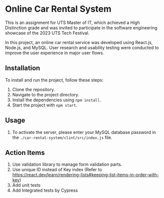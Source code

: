 # Online Car Rental System

This is an assignment for UTS Master of IT, which achieved a High Distinction grade and was invited to participate in the software engineering showcase of the 2023 UTS Tech Festival.

In this project, an online car rental service was developed using React.js, Node.js, and MySQL. User research and usability testing were conducted to improve the user experience in major user flows.

## Installation

To install and run the project, follow these steps:

1.  Clone the repository.
2.  Navigate to the project directory.
3.  Install the dependencies using `npm install`.
4.  Start the project with `npm start`.

## Usage

1.  To activate the server, please enter your MySQL database password in the `./car-rental-system/clint/src/index.js` file.

## Action Items

1.  Use validation library to manage form validation parts.
2.  Use unique ID instead of Key index (Refer to https://react.dev/learn/rendering-lists#keeping-list-items-in-order-with-key)
3.  Add unit tests
4.  Add Integrated tests by Cypress